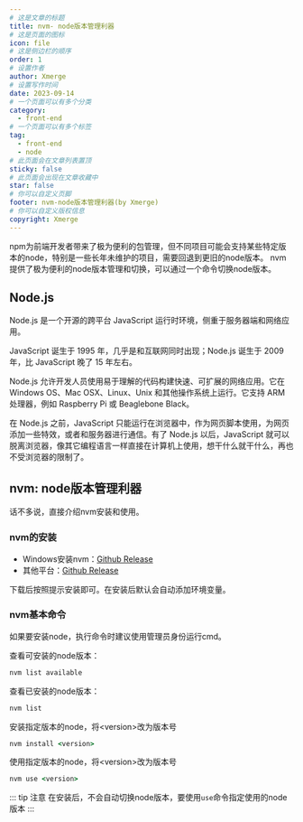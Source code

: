 ```yaml
---
# 这是文章的标题
title: nvm- node版本管理利器
# 这是页面的图标
icon: file
# 这是侧边栏的顺序
order: 1
# 设置作者
author: Xmerge
# 设置写作时间
date: 2023-09-14
# 一个页面可以有多个分类
category:
  - front-end
# 一个页面可以有多个标签
tag:
  - front-end
  - node
# 此页面会在文章列表置顶
sticky: false
# 此页面会出现在文章收藏中
star: false
# 你可以自定义页脚
footer: nvm-node版本管理利器(by Xmerge)
# 你可以自定义版权信息
copyright: Xmerge
---
```


npm为前端开发者带来了极为便利的包管理，但不同项目可能会支持某些特定版本的node，特别是一些长年未维护的项目，需要回退到更旧的node版本。
nvm提供了极为便利的node版本管理和切换，可以通过一个命令切换node版本。

<!-- more -->

## Node.js

Node.js 是一个开源的跨平台 JavaScript 运行时环境，侧重于服务器端和网络应用。

JavaScript 诞生于 1995 年，几乎是和互联网同时出现；Node.js 诞生于 2009 年，比 JavaScript 晚了 15 年左右。

Node.js 允许开发人员使用易于理解的代码构建快速、可扩展的网络应用。它在 Windows OS、Mac OSX、Linux、Unix 和其他操作系统上运行。它支持 ARM 处理器，例如 Raspberry Pi 或 Beaglebone Black。

在 Node.js 之前，JavaScript 只能运行在浏览器中，作为网页脚本使用，为网页添加一些特效，或者和服务器进行通信。有了 Node.js 以后，JavaScript 就可以脱离浏览器，像其它编程语言一样直接在计算机上使用，想干什么就干什么，再也不受浏览器的限制了。

## nvm: node版本管理利器

话不多说，直接介绍nvm安装和使用。

### nvm的安装

- Windows安装nvm：[Github Release](https://github.com/coreybutler/nvm-windows/releases)
- 其他平台：[Github Release](https://github.com/nvm-sh/nvm/releases)

下载后按照提示安装即可。在安装后默认会自动添加环境变量。

### nvm基本命令

如果要安装node，执行命令时建议使用管理员身份运行cmd。

查看可安装的node版本：
```cmd
nvm list available
```
查看已安装的node版本：
```cmd
nvm list
```
安装指定版本的node，将\<version\>改为版本号
```cmd
nvm install <version>
```
使用指定版本的node，将\<version\>改为版本号
```cmd
nvm use <version>
```

::: tip 注意
在安装后，不会自动切换node版本，要使用`use`命令指定使用的node版本
:::